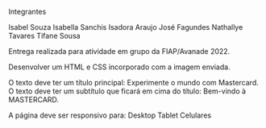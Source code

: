 Integrantes 

Isabel Souza 
Isabella Sanchis 
Isadora Araujo 
José Fagundes
Nathallye Tavares 
Tifane Sousa 

 

Entrega realizada para atividade em grupo da FIAP/Avanade 2022. 

Desenvolver um HTML e CSS incorporado com a imagem enviada. 
 

O texto deve ter um título principal: Experimente o mundo com Mastercard. 
O texto deve ter um subtítulo que ficará em cima do título: Bem-vindo à MASTERCARD. 

 

A página deve ser responsivo para: 
Desktop 
Tablet 
Celulares 
